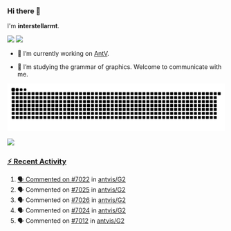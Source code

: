 ### Hi there 👋

I'm **interstellarmt**.

[![](https://img.shields.io/endpoint?url=https://awards.antv.vision/interstellarmt-g2-contributor.json)](https://github.com/antvis/g2)
[![](https://img.shields.io/endpoint?url=https://awards.antv.vision/interstellarmt-gpt-vis-contributor.json)](https://github.com/antvis/gpt-vis)

- 🔭 I’m currently working on [AntV](https://github.com/antvis).

- 📖 I’m studying the grammar of graphics. Welcome to communicate with me.

![](https://raw.githubusercontent.com/interstellarmt/interstellarmt/refs/heads/output/github-contribution-grid-snake.svg)
<div>
  <a href="https://github.com/interstellarmt">
  <img height="180em" src="https://github-readme-stats-eight-theta.vercel.app/api?username=interstellarmt&show_icons=true&include_all_commits=true&count_private=true&theme=tokyonight"/>
</div>
    
### :zap: Recent Activity

<!--START_SECTION:activity-->
1. 🗣 Commented on [#7022](https://github.com/antvis/G2/issues/7022#issuecomment-3060790063) in [antvis/G2](https://github.com/antvis/G2)
2. 🗣 Commented on [#7025](https://github.com/antvis/G2/issues/7025#issuecomment-3060184650) in [antvis/G2](https://github.com/antvis/G2)
3. 🗣 Commented on [#7026](https://github.com/antvis/G2/issues/7026#issuecomment-3060162860) in [antvis/G2](https://github.com/antvis/G2)
4. 🗣 Commented on [#7024](https://github.com/antvis/G2/pull/7024#issuecomment-3060065408) in [antvis/G2](https://github.com/antvis/G2)
5. 🗣 Commented on [#7012](https://github.com/antvis/G2/issues/7012#issuecomment-3055310976) in [antvis/G2](https://github.com/antvis/G2)
<!--END_SECTION:activity-->

